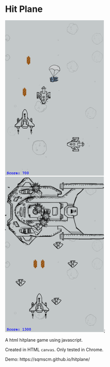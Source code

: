 # Hit Plane
![demo1](https://github.com/sqmscm/hitplane/raw/master/img/demo1.png) ![demo2](https://github.com/sqmscm/hitplane/raw/master/img/demo2.png);
<p>A html hitplane game using javascript.</p>
<p>Created in HTML <code>canvas</code>. Only tested in Chrome.</p>
<p>Demo: https://sqmscm.github.io/hitplane/</p>

